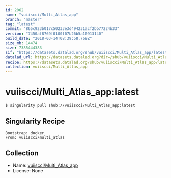 ```yaml
---
id: 2062
name: "vuiiscci/Multi_Atlas_app"
branch: "master"
tag: "latest"
commit: "865c923b017c50233e3d494231acf2bb77224b33"
version: "7450af8769f0100f07b26b5a10913140"
build_date: "2018-03-14T08:39:58.769Z"
size_mb: 14474
size: 7385444383
sif: "https://datasets.datalad.org/shub/vuiiscci/Multi_Atlas_app/latest/2018-03-14-865c923b-7450af87/7450af8769f0100f07b26b5a10913140.simg"
datalad_url: https://datasets.datalad.org?dir=/shub/vuiiscci/Multi_Atlas_app/latest/2018-03-14-865c923b-7450af87/
recipe: https://datasets.datalad.org/shub/vuiiscci/Multi_Atlas_app/latest/2018-03-14-865c923b-7450af87/Singularity
collection: vuiiscci/Multi_Atlas_app
---
```


# vuiiscci/Multi_Atlas_app:latest

```bash
$ singularity pull shub://vuiiscci/Multi_Atlas_app:latest
```

## Singularity Recipe

```singularity
Bootstrap: docker
From: vuiiscci/multi_atlas
```

## Collection

 - Name: [vuiiscci/Multi_Atlas_app](https://github.com/vuiiscci/Multi_Atlas_app)
 - License: None

